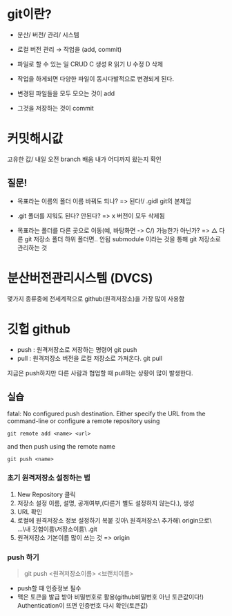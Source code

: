 # git이란?

- 분산/ 버전/ 관리/ 시스템
- 로컬 버전 관리 → 작업을 (add, commit)
- 파일로 할 수 있는 일 CRUD
  C 생성
  R 읽기
  U 수정
  D 삭제

- 작업을 하게되면 다양한 파일이 동시다발적으로 변경되게 된다.
- 변경된 파일들을 모두 모으는 것이 add
- 그것을 저장하는 것이 commit

# 커밋해시값

고유한 값/ 내일 오전 branch 배움 내가 어디까지 왔는지 확인

## 질문!

- 목표라는 이름의 폴더 이름 바꿔도 되나?
  => 된다!/ .gidl git의 본체임

- .git 폴더를 지워도 된다? 안된다?
  => x 버전이 모두 삭제됨

- 목표라는 폴더를 다른 곳으로 이동(예, 바탕화면 -> C/) 가능한가 아닌가?
  => △ 다른 git 저장소 폴더 하위 폴더면.. 안됨
  submodule 이라는 것을 통해 git 저장소로 관리하는 것

# 분산버전관리시스템 (DVCS)

몇가지 종류중에 전세계적으로 github(원격저장소)을 가장 많이 사용함

# 깃헙 github

- push : 원격저장소로 저장하는 명령어
  git push
- pull : 원격저장소 버전을 로컬 저장소로 가져온다.
  git pull

지금은 push하지만 다른 사람과 협업할 때 pull하는 상황이 많이 발생한다.

## 실습

fatal: No configured push destination.
Either specify the URL from the command-line or configure a remote repository using

    git remote add <name> <url>

and then push using the remote name

    git push <name>

### 초기 원격저장소 설정하는 법

1. New Repository 클릭
2. 저장소 설정
   이름, 설명, 공개여부,(다른거 별도 설정하지 않는다.), 생성
3. URL 확인
4. 로컬에 원격저장소 정보 설정하기
   복붙
   깃아\ 원격저장소\ 추가해\ origin으로\ ...\내 깃헙이름\저장소이름\ .git
5. 원격저장소 기본이름 많이 쓰는 것
   => origin

### push 하기

> git push <원격저장소이름> <브랜치이름>

- push할 때 인증정보 필수
- 맥은 토큰을 발급 받아 비밀번호로 활용(github비밀번호 아닌 토큰값이다!)
  Authentication이 뜨면 인증번호 다시 확인(토큰값)
